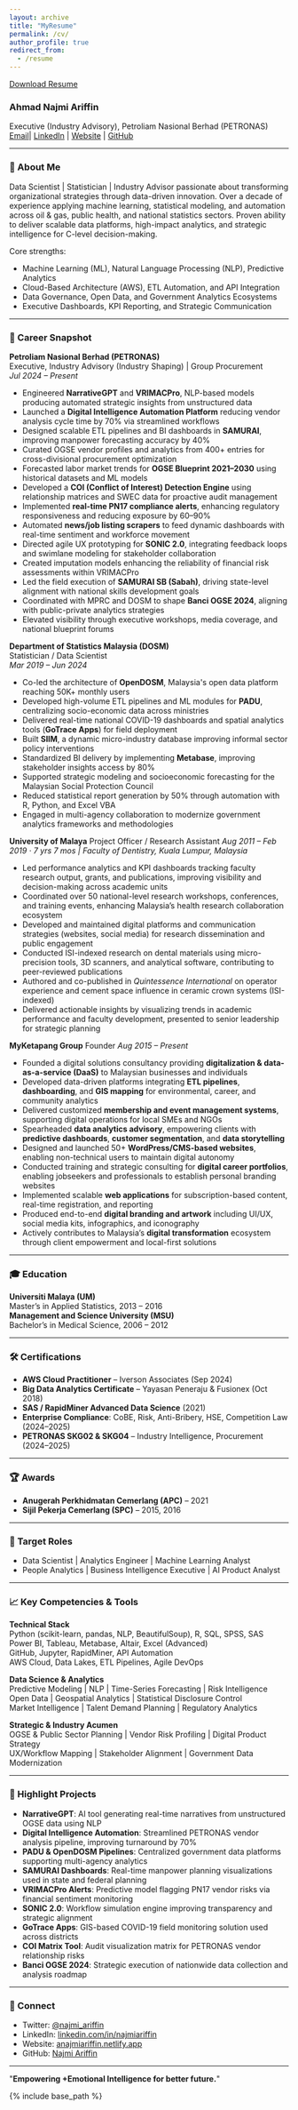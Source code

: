 ```yaml
---
layout: archive
title: "MyResume"
permalink: /cv/
author_profile: true
redirect_from:
  - /resume
---
```


[Download Resume](https://anajmiariffin.netlify.app/files/najmi-ariffin-cv202508.pdf)
### **Ahmad Najmi Ariffin**  
Executive (Industry Advisory), Petroliam Nasional Berhad (PETRONAS)  
[Email](mailto:anajmiariffin@gmail.com)| [LinkedIn](https://www.linkedin.com/in/najmiariffin/) | [Website](https://anajmiariffin.netlify.app/) | [GitHub](https://github.com/booluckgmie)  

---

### 🧠 About Me
Data Scientist | Statistician | Industry Advisor passionate about transforming organizational strategies through data-driven innovation. Over a decade of experience applying machine learning, statistical modeling, and automation across oil & gas, public health, and national statistics sectors. Proven ability to deliver scalable data platforms, high-impact analytics, and strategic intelligence for C-level decision-making.

Core strengths:
- Machine Learning (ML), Natural Language Processing (NLP), Predictive Analytics
- Cloud-Based Architecture (AWS), ETL Automation, and API Integration
- Data Governance, Open Data, and Government Analytics Ecosystems
- Executive Dashboards, KPI Reporting, and Strategic Communication

---

### 🧩 Career Snapshot
**Petroliam Nasional Berhad (PETRONAS)**  
Executive, Industry Advisory (Industry Shaping) | Group Procurement  
*Jul 2024 – Present*
- Engineered **NarrativeGPT** and **VRIMACPro**, NLP-based models producing automated strategic insights from unstructured data
- Launched a **Digital Intelligence Automation Platform** reducing vendor analysis cycle time by 70% via streamlined workflows
- Designed scalable ETL pipelines and BI dashboards in **SAMURAI**, improving manpower forecasting accuracy by 40%
- Curated OGSE vendor profiles and analytics from 400+ entries for cross-divisional procurement optimization
- Forecasted labor market trends for **OGSE Blueprint 2021–2030** using historical datasets and ML models
- Developed a **COI (Conflict of Interest) Detection Engine** using relationship matrices and SWEC data for proactive audit management
- Implemented **real-time PN17 compliance alerts**, enhancing regulatory responsiveness and reducing exposure by 60–90%
- Automated **news/job listing scrapers** to feed dynamic dashboards with real-time sentiment and workforce movement
- Directed agile UX prototyping for **SONIC 2.0**, integrating feedback loops and swimlane modeling for stakeholder collaboration
- Created imputation models enhancing the reliability of financial risk assessments within VRIMACPro
- Led the field execution of **SAMURAI SB (Sabah)**, driving state-level alignment with national skills development goals
- Coordinated with MPRC and DOSM to shape **Banci OGSE 2024**, aligning with public-private analytics strategies
- Elevated visibility through executive workshops, media coverage, and national blueprint forums

**Department of Statistics Malaysia (DOSM)**  
Statistician / Data Scientist  
*Mar 2019 – Jun 2024*
- Co-led the architecture of **OpenDOSM**, Malaysia's open data platform reaching 50K+ monthly users
- Developed high-volume ETL pipelines and ML modules for **PADU**, centralizing socio-economic data across ministries
- Delivered real-time national COVID-19 dashboards and spatial analytics tools (**GoTrace Apps**) for field deployment
- Built **SIIM**, a dynamic micro-industry database improving informal sector policy interventions
- Standardized BI delivery by implementing **Metabase**, improving stakeholder insights access by 80%
- Supported strategic modeling and socioeconomic forecasting for the Malaysian Social Protection Council
- Reduced statistical report generation by 50% through automation with R, Python, and Excel VBA
- Engaged in multi-agency collaboration to modernize government analytics frameworks and methodologies

**University of Malaya**
Project Officer / Research Assistant
*Aug 2011 – Feb 2019 · 7 yrs 7 mos | Faculty of Dentistry, Kuala Lumpur, Malaysia*
* Led performance analytics and KPI dashboards tracking faculty research output, grants, and publications, improving visibility and decision-making across academic units
* Coordinated over 50 national-level research workshops, conferences, and training events, enhancing Malaysia’s health research collaboration ecosystem
* Developed and maintained digital platforms and communication strategies (websites, social media) for research dissemination and public engagement
* Conducted ISI-indexed research on dental materials using micro-precision tools, 3D scanners, and analytical software, contributing to peer-reviewed publications
* Authored and co-published in *Quintessence International* on operator experience and cement space influence in ceramic crown systems (ISI-indexed)
* Delivered actionable insights by visualizing trends in academic performance and faculty development, presented to senior leadership for strategic planning


**MyKetapang Group**
Founder
*Aug 2015 – Present*

* Founded a digital solutions consultancy providing **digitalization & data-as-a-service (DaaS)** to Malaysian businesses and individuals
* Developed data-driven platforms integrating **ETL pipelines**, **dashboarding**, and **GIS mapping** for environmental, career, and community analytics
* Delivered customized **membership and event management systems**, supporting digital operations for local SMEs and NGOs
* Spearheaded **data analytics advisory**, empowering clients with **predictive dashboards**, **customer segmentation**, and **data storytelling**
* Designed and launched 50+ **WordPress/CMS-based websites**, enabling non-technical users to maintain digital autonomy
* Conducted training and strategic consulting for **digital career portfolios**, enabling jobseekers and professionals to establish personal branding websites
* Implemented scalable **web applications** for subscription-based content, real-time registration, and reporting
* Produced end-to-end **digital branding and artwork** including UI/UX, social media kits, infographics, and iconography
* Actively contributes to Malaysia’s **digital transformation** ecosystem through client empowerment and local-first solutions

---

### 🎓 Education
**Universiti Malaya (UM)**  
Master’s in Applied Statistics, 2013 – 2016  
**Management and Science University (MSU)**  
Bachelor’s in Medical Science, 2006 – 2012  

---

### 🛠️ Certifications
- **AWS Cloud Practitioner** – Iverson Associates (Sep 2024)
- **Big Data Analytics Certificate** – Yayasan Peneraju & Fusionex (Oct 2018)
- **SAS / RapidMiner Advanced Data Science** (2021)
- **Enterprise Compliance**: CoBE, Risk, Anti-Bribery, HSE, Competition Law (2024–2025)
- **PETRONAS SKG02 & SKG04** – Industry Intelligence, Procurement (2024–2025)

---

### 🏆 Awards
- **Anugerah Perkhidmatan Cemerlang (APC)** – 2021
- **Sijil Pekerja Cemerlang (SPC)** – 2015, 2016

---

### 🎯 Target Roles
- Data Scientist | Analytics Engineer | Machine Learning Analyst
- People Analytics | Business Intelligence Executive | AI Product Analyst

---

### 📈 Key Competencies & Tools
**Technical Stack**  
Python (scikit-learn, pandas, NLP, BeautifulSoup), R, SQL, SPSS, SAS  
Power BI, Tableau, Metabase, Altair, Excel (Advanced)  
GitHub, Jupyter, RapidMiner, API Automation  
AWS Cloud, Data Lakes, ETL Pipelines, Agile DevOps

**Data Science & Analytics**  
Predictive Modeling | NLP | Time-Series Forecasting | Risk Intelligence  
Open Data | Geospatial Analytics | Statistical Disclosure Control  
Market Intelligence | Talent Demand Planning | Regulatory Analytics

**Strategic & Industry Acumen**  
OGSE & Public Sector Planning | Vendor Risk Profiling | Digital Product Strategy  
UX/Workflow Mapping | Stakeholder Alignment | Government Data Modernization

---

### 🚀 Highlight Projects
- **NarrativeGPT**: AI tool generating real-time narratives from unstructured OGSE data using NLP
- **Digital Intelligence Automation**: Streamlined PETRONAS vendor analysis pipeline, improving turnaround by 70%
- **PADU & OpenDOSM Pipelines**: Centralized government data platforms supporting multi-agency analytics
- **SAMURAI Dashboards**: Real-time manpower planning visualizations used in state and federal planning
- **VRIMACPro Alerts**: Predictive model flagging PN17 vendor risks via financial sentiment monitoring
- **SONIC 2.0**: Workflow simulation engine improving transparency and strategic alignment
- **GoTrace Apps**: GIS-based COVID-19 field monitoring solution used across districts
- **COI Matrix Tool**: Audit visualization matrix for PETRONAS vendor relationship risks
- **Banci OGSE 2024**: Strategic execution of nationwide data collection and analysis roadmap

---

### 🔗 Connect
- Twitter: [@najmi_ariffin](https://twitter.com/najmi_ariffin)
- LinkedIn: [linkedin.com/in/najmiariffin](https://linkedin.com/in/najmiariffin)
- Website: [anajmiariffin.netlify.app](https://anajmiariffin.netlify.app)
- GitHub: [Najmi Ariffin](https://github.com/NajmiAriffin)

---

"**Empowering +Emotional Intelligence for better future.**"


{% include base_path %}

<!---

Education
======
* Ph.D in Version Control Theory, GitHub University, 2018 (expected)
* M.S. in Jekyll, GitHub University, 2014
* B.S. in GitHub, GitHub University, 2012

Work experience
======
* Spring 2024: Academic Pages Collaborator
  * Github University
  * Duties includes: Updates and improvements to template
  * Supervisor: The Users

* Fall 2015: Research Assistant
  * Github University
  * Duties included: Merging pull requests
  * Supervisor: Professor Hub

* Summer 2015: Research Assistant
  * Github University
  * Duties included: Tagging issues
  * Supervisor: Professor Git
  
Skills
======
* Skill 1
* Skill 2
  * Sub-skill 2.1
  * Sub-skill 2.2
  * Sub-skill 2.3
* Skill 3

Publications
======
  <ul>{% for post in site.publications reversed %}
    {% include archive-single-cv.html %}
  {% endfor %}</ul>
  
Talks
======
  <ul>{% for post in site.talks reversed %}
    {% include archive-single-talk-cv.html  %}
  {% endfor %}</ul>
  
Teaching
======
  <ul>{% for post in site.teaching reversed %}
    {% include archive-single-cv.html %}
  {% endfor %}</ul>
  
Service and leadership
======
* Currently signed in to 43 different slack teams

--->
